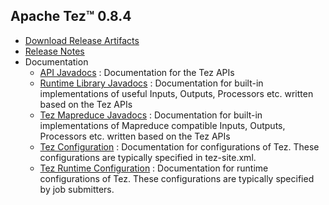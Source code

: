 <!--
   Licensed to the Apache Software Foundation (ASF) under one or more
   contributor license agreements.  See the NOTICE file distributed with
   this work for additional information regarding copyright ownership.
   The ASF licenses this file to You under the Apache License, Version 2.0
   (the "License"); you may not use this file except in compliance with
   the License.  You may obtain a copy of the License at

       http://www.apache.org/licenses/LICENSE-2.0

   Unless required by applicable law or agreed to in writing, software
   distributed under the License is distributed on an "AS IS" BASIS,
   WITHOUT WARRANTIES OR CONDITIONS OF ANY KIND, either express or implied.
   See the License for the specific language governing permissions and
   limitations under the License.
-->

<head><title>Apache Tez&trade; 0.8.4</title></head>

Apache Tez&trade; 0.8.4
----------------------

- [Download Release Artifacts](http://www.apache.org/dyn/closer.lua/tez/0.8.4/)
- [Release Notes](0.8.4/release-notes.txt)
- Documentation
    - [API Javadocs](0.8.4/tez-api-javadocs/index.html) : Documentation for the Tez APIs
    - [Runtime Library Javadocs](0.8.4/tez-runtime-library-javadocs/index.html) : Documentation for built-in implementations of useful Inputs, Outputs, Processors etc. written based on the Tez APIs 
    - [Tez Mapreduce Javadocs](0.8.4/tez-mapreduce-javadocs/index.html) : Documentation for built-in implementations of Mapreduce compatible Inputs, Outputs, Processors etc. written based on the Tez APIs 
    - [Tez Configuration](0.8.4/tez-api-javadocs/configs/TezConfiguration.html) : Documentation for configurations of Tez. These configurations are typically specified in tez-site.xml.
    - [Tez Runtime Configuration](0.8.4/tez-runtime-library-javadocs/configs/TezRuntimeConfiguration.html) : Documentation for runtime configurations of Tez. These configurations are typically specified by job submitters.
